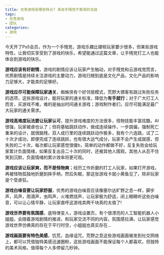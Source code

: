 ```yaml
---
title: 优秀游戏有哪些特点? 来自手残党不客观的总结
tags: 
- 优秀游戏
- 团队
categories:
- 游戏
---
```



今天开了Ps5会员，作为一个手残党，游戏乐趣比硬核玩家要少很多，但某些游戏特性，让我切实享受到了游戏的快乐，希望能通过这篇文章，让手残党打工人也能体会到游戏的快乐。

**游戏应该有好剧情**，游戏的剧情应该让玩家产生触动，对手残党和云游戏党而言，优质剧情是持续关注游戏的主要动力，游戏归根到底是文化产品，文化产品的影响力足够大，才能卖的足够好。

**游戏应尽可能保障玩家通关**，蜘蛛侠有个好邻居模式，荒野大镖客有跳过失败任务的选项，这些游戏设计，能将玩家的通关标准，降低为**有手就行**；对于广大打工人而言，买游戏不难，难的是抽出时间通关游戏；游戏制作者们，应尽可能满足最广大玩家的通关需求。

**游戏高难度玩法要让玩家认可**，提升游戏难度的方法很多，怪物技能丰富炫酷，AI很强，玩家被虐也认了；但将基础跳跃动作，做成连续操作，一步跳偏，强制死亡重来的设计，就很脑残，双人成行里的连续跳跃动作极多，我有个六连跳，试了二十次才成功，即便完成了连续跳跃，也有很大运气成分，玩家不会产生成就感，但失败的二十次，每次都让玩家感觉很傻b，简单的动作都做不好，反复失败会给玩家累计负面情绪，如果反复出丑二十次的同时，还被其他人围观，其他人从忍不住笑到沉默，负面情绪的累计效率将更可观。

**游戏应该让玩家爽，而不是怪物爽**；经历工作折磨的打工人玩家，如果打开游戏，再被怪物孤独地折磨到摔手柄，然后失眠，那这张游戏卡就小黄鱼见了，除非玩家是个受虐狂。

**游戏白噪音要让玩家舒服**，优秀的游戏白噪音应该像塞尔达旷野之息一样，脚步声，风声，雨滴声，虫鸣声，火堆燃烧声，让玩家极为舒适，闭上眼睛听这些白噪音，可以让心情平静，让玩家直呼这游戏卖两千块真的太值了!

**游戏世界要有氛围感**，底特律变人，游戏设置页，有个很漂亮的人工智能机器人小姐姐，会随着游戏剧情的推进，和玩家交流不同的内容，氛围感拉满，让玩家感觉游戏世界仿佛真的存在于平行时空，小姐姐也真实存在...

**游戏画面要有特色美感**，饥荒，血缘诅咒，荒野之息这些游戏画面被发到社交网络上，都可以凭借独特美感迅速圈粉，这些游戏画面不能保证每个人都喜欢，但独特的美术风格，值得每个人多停留几秒钟。
